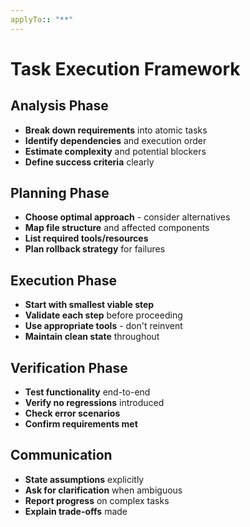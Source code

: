 ```yaml
---
applyTo:: "**"
---
```


# Task Execution Framework

## Analysis Phase
- **Break down requirements** into atomic tasks
- **Identify dependencies** and execution order
- **Estimate complexity** and potential blockers
- **Define success criteria** clearly

## Planning Phase
- **Choose optimal approach** - consider alternatives
- **Map file structure** and affected components
- **List required tools/resources**
- **Plan rollback strategy** for failures

## Execution Phase
- **Start with smallest viable step**
- **Validate each step** before proceeding
- **Use appropriate tools** - don't reinvent
- **Maintain clean state** throughout

## Verification Phase
- **Test functionality** end-to-end
- **Verify no regressions** introduced
- **Check error scenarios**
- **Confirm requirements met**

## Communication
- **State assumptions** explicitly
- **Ask for clarification** when ambiguous
- **Report progress** on complex tasks
- **Explain trade-offs** made
